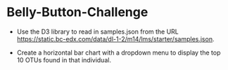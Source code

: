 # Belly-Button-Challenge

* Use the D3 library to read in samples.json from the URL https://static.bc-edx.com/data/dl-1-2/m14/lms/starter/samples.json.

* Create a horizontal bar chart with a dropdown menu to display the top 10 OTUs found in that individual.
